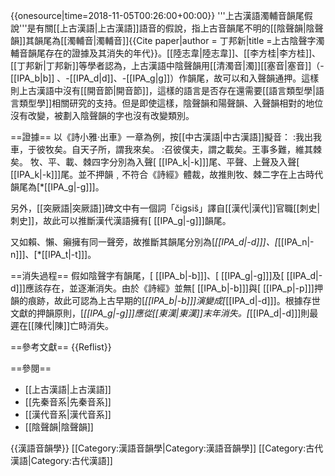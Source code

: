 {{onesource|time=2018-11-05T00:26:00+00:00}}
'''上古漢語濁輔音韻尾假說'''是有關[[上古漢語|上古漢語]]語音的假說，指上古音韻尾不明的[[陰聲韻|陰聲韻]]其韻尾為[[濁輔音|濁輔音]]<ref name=丁邦新>{{Cite paper|author = 丁邦新|title =上古陰聲字濁輔音韻尾存在的證據及其消失的年代}}</ref>。[[陸志韋|陸志韋]]、[[李方桂|李方桂]]、[[丁邦新|丁邦新]]等學者認為，上古漢語中陰聲韻用[[清濁音|濁]][[塞音|塞音]]（-[[IPA_b|b]] 、-[[IPA_d|d]]、-[[IPA_g|g]]）作韻尾，故可以和入聲韻通押。這樣則上古漢語中沒有[[開音節|開音節]]，這樣的語言是否存在還需要[[語言類型學|語言類型學]]相關研究的支持。但是即使這樣，陰聲韻和陽聲韻、入聲韻相對的地位沒有改變，被劃入陰聲韻的字也沒有改變類別。

==證據==
以《詩小雅·出車》一章為例，按[[中古漢語|中古漢語]]擬音：
:我出我車，于彼牧矣。自天子所，謂我來矣。
:召彼僕夫，謂之載矣。王事多難，維其棘矣。
牧、平、載、棘四字分別為入聲[ [[IPA_k|-k]]]尾、平聲、上聲及入聲[ [[IPA_k|-k]]]尾。並不押韻﹐不符合《詩經》體裁，故推則牧、棘二字在上古時代韻尾為[*[[IPA_g|-g]]]<ref name=丁邦新/>。

另外，[[突厥語|突厥語]]碑文中有一個詞「čigsiš」譯自[[漢代|漢代]]官職[[刺史|刺史]]，故此可以推斷漢代漢語擁有[ [[IPA_g|-g]]]韻尾<ref name=丁邦新/>。

又如賴、懶、癩擁有同一聲旁，故推斷其韻尾分別為[*[[IPA_d|-d]]]、[*[[IPA_n|-n]]]、[*[[IPA_t|-t]]]<ref name=丁邦新/>。

==消失過程==
假如陰聲字有韻尾，[ [[IPA_b|-b]]]、[ [[IPA_g|-g]]]及[ [[IPA_d|-d]]]應該存在，並逐漸消失。由於《詩經》並無[ [[IPA_b|-b]]]與[ [[IPA_p|-p]]]押韻的痕跡，故此可認為上古早期的[*[[IPA_b|-b]]]演變成[*[[IPA_d|-d]]]。根據存世文獻的押韻原則，[*[[IPA_g|-g]]]應從[[東漢|東漢]]末年消失。[*[[IPA_d|-d]]]則最遲在[[陳代|陳]]亡時消失<ref name=丁邦新/>。

==參考文獻==
{{Reflist}}

==參閱==
* [[上古漢語|上古漢語]]
* [[先秦音系|先秦音系]]
* [[漢代音系|漢代音系]]
* [[陰聲韻|陰聲韻]]

{{漢語音韻學}}
[[Category:漢語音韻學|Category:漢語音韻學]]
[[Category:古代漢語|Category:古代漢語]]